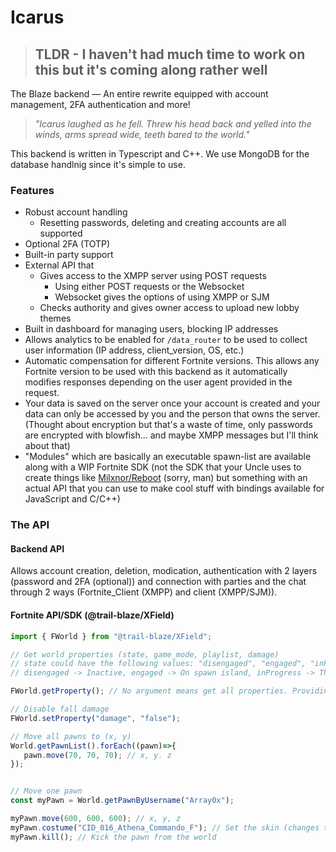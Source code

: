 # Icarus
> ## TLDR - I haven't had much time to work on this but it's coming along rather well


The Blaze backend — An entire rewrite equipped with account management, 2FA authentication and more!

> _"Icarus laughed as he fell. Threw his head back and yelled into the winds, arms spread wide, teeth bared to the world."_

This backend is written in Typescript and C++. We use MongoDB for the database handlnig since it's simple to use.

### Features
- Robust account handling
  -  Resetting passwords, deleting and creating accounts are all supported
- Optional 2FA (TOTP)
- Built-in party support
- External API that 
  - Gives access to the XMPP server using POST requests
      -  Using either POST requests or the Websocket
      -  Websocket gives the options of using XMPP or SJM
  - Checks authority and gives owner access to upload new lobby themes
- Built in dashboard for managing users, blocking IP addresses
- Allows analytics to be enabled for `/data_router` to be used to collect user information (IP address, client_version, OS, etc.)
- Automatic compensation for different Fortnite versions. This allows any Fortnite version to be used with this backend as it automatically modifies responses depending on the user agent provided in the request.
- Your data is saved on the server once your account is created and your data can only be accessed by you and the person that owns the server. (Thought about encryption but that's a waste of time, only passwords are encrypted with blowfish... and maybe XMPP messages but I'll think about that)
- "Modules" which are basically an executable spawn-list are available along with a WIP Fortnite SDK (not the SDK that your Uncle uses to create things like [Milxnor/Reboot](https://github.com/Milxnor/Project-Reboot) (sorry, man) but something with an actual API that you can use to make cool stuff with bindings available for JavaScript and C/C++)

### The API

#### Backend API
Allows account creation, deletion, modication, authentication with 2 layers (password and 2FA (optional)) and connection with parties and the chat through 2 ways (Fortnite_Client (XMPP) and client (XMPP/SJM)).

#### Fortnite API/SDK (@trail-blaze/XField)

```js
import { FWorld } from "@trail-blaze/XField";

// Get world properties (state, game_mode, playlist, damage) 
// state could have the following values: "disengaged", "engaged", "inProgress"
// disengaged -> Inactive, engaged -> On spawn island, inProgress -> The game is in progress

FWorld.getProperty(); // No argument means get all properties. Providing a string will search through the properties and return the one you specified

// Disable fall damage
FWorld.setProperty("damage", "false");

// Move all pawns to (x, y)
World.getPawnList().forEach((pawn)=>{
   pawn.move(70, 70, 70); // x, y. z
});


// Move one pawn 
const myPawn = World.getPawnByUsername("Array0x");

myPawn.move(600, 600, 600); // x, y, z
myPawn.costume("CID_016_Athena_Commando_F"); // Set the skin (changes the value in the profile's directory as well)
myPawn.kill(); // Kick the pawn from the world

```
